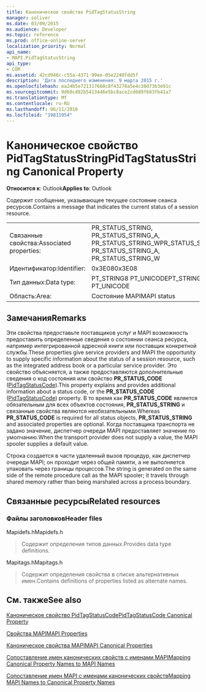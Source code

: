 ```yaml
---
title: Каноническое свойство PidTagStatusString
manager: soliver
ms.date: 03/09/2015
ms.audience: Developer
ms.topic: reference
ms.prod: office-online-server
localization_priority: Normal
api_name:
- MAPI.PidTagStatusString
api_type:
- COM
ms.assetid: 42cd946c-c55a-4371-99ee-05e2248fdd5f
description: 'Дата последнего изменения: 9 марта 2015 г.'
ms.openlocfilehash: ea24b5e721317668c8f43278a5e4c38d73b3e91c
ms.sourcegitcommit: 9d60cd82b5413446e5bc8ace2cd689f683fb41a7
ms.translationtype: MT
ms.contentlocale: ru-RU
ms.lasthandoff: 06/11/2018
ms.locfileid: "19811954"
---
```

# <a name="pidtagstatusstring-canonical-property"></a><span data-ttu-id="dcde8-103">Каноническое свойство PidTagStatusString</span><span class="sxs-lookup"><span data-stu-id="dcde8-103">PidTagStatusString Canonical Property</span></span>

  
  
<span data-ttu-id="dcde8-104">**Относится к**: Outlook</span><span class="sxs-lookup"><span data-stu-id="dcde8-104">**Applies to**: Outlook</span></span> 
  
<span data-ttu-id="dcde8-105">Содержит сообщение, указывающее текущее состояние сеанса ресурсов.</span><span class="sxs-lookup"><span data-stu-id="dcde8-105">Contains a message that indicates the current status of a session resource.</span></span> 
  
|||
|:-----|:-----|
|<span data-ttu-id="dcde8-106">Связанные свойства:</span><span class="sxs-lookup"><span data-stu-id="dcde8-106">Associated properties:</span></span>  <br/> |<span data-ttu-id="dcde8-107">PR_STATUS_STRING, PR_STATUS_STRING_A, PR_STATUS_STRING_W</span><span class="sxs-lookup"><span data-stu-id="dcde8-107">PR_STATUS_STRING, PR_STATUS_STRING_A, PR_STATUS_STRING_W</span></span>  <br/> |
|<span data-ttu-id="dcde8-108">Идентификатор:</span><span class="sxs-lookup"><span data-stu-id="dcde8-108">Identifier:</span></span>  <br/> |<span data-ttu-id="dcde8-109">0x3E08</span><span class="sxs-lookup"><span data-stu-id="dcde8-109">0x3E08</span></span>  <br/> |
|<span data-ttu-id="dcde8-110">Тип данных:</span><span class="sxs-lookup"><span data-stu-id="dcde8-110">Data type:</span></span>  <br/> |<span data-ttu-id="dcde8-111">PT_STRING8 PT_UNICODE</span><span class="sxs-lookup"><span data-stu-id="dcde8-111">PT_STRING8, PT_UNICODE</span></span>  <br/> |
|<span data-ttu-id="dcde8-112">Область:</span><span class="sxs-lookup"><span data-stu-id="dcde8-112">Area:</span></span>  <br/> |<span data-ttu-id="dcde8-113">Состояние MAPI</span><span class="sxs-lookup"><span data-stu-id="dcde8-113">MAPI status</span></span>  <br/> |
   
## <a name="remarks"></a><span data-ttu-id="dcde8-114">Замечания</span><span class="sxs-lookup"><span data-stu-id="dcde8-114">Remarks</span></span>

<span data-ttu-id="dcde8-115">Эти свойства предоставьте поставщиков услуг и MAPI возможность предоставить определенные сведения о состоянии сеанса ресурса, например интегрированной адресной книги или поставщик конкретной службы.</span><span class="sxs-lookup"><span data-stu-id="dcde8-115">These properties give service providers and MAPI the opportunity to supply specific information about the status of a session resource, such as the integrated address book or a particular service provider.</span></span> <span data-ttu-id="dcde8-116">Это свойство объясняется, а также предоставляются дополнительные сведения о код состояния или свойство **PR_STATUS_CODE** ([PidTagStatusCode](pidtagstatuscode-canonical-property.md)).</span><span class="sxs-lookup"><span data-stu-id="dcde8-116">This property explains and provides additional information about a status code, or the **PR_STATUS_CODE** ([PidTagStatusCode](pidtagstatuscode-canonical-property.md)) property.</span></span> <span data-ttu-id="dcde8-117">В то время как **PR_STATUS_CODE** является обязательным для всех объектов состояния, **PR_STATUS_STRING** и связанные свойства являются необязательными.</span><span class="sxs-lookup"><span data-stu-id="dcde8-117">Whereas **PR_STATUS_CODE** is required for all status objects, **PR_STATUS_STRING** and associated properties are optional.</span></span> <span data-ttu-id="dcde8-118">Когда поставщика транспорта не задано значение, диспетчер очереди MAPI предоставляет значение по умолчанию.</span><span class="sxs-lookup"><span data-stu-id="dcde8-118">When the transport provider does not supply a value, the MAPI spooler supplies a default value.</span></span> 
  
<span data-ttu-id="dcde8-119">Строка создается в части удаленный вызов процедур, как диспетчер очереди MAPI; он проходит через общей памяти, а не выполняется упаковать через границы процессов.</span><span class="sxs-lookup"><span data-stu-id="dcde8-119">The string is generated on the same side of the remote procedure call as the MAPI spooler; it travels through shared memory rather than being marshaled across a process boundary.</span></span>
  
## <a name="related-resources"></a><span data-ttu-id="dcde8-120">Связанные ресурсы</span><span class="sxs-lookup"><span data-stu-id="dcde8-120">Related resources</span></span>

### <a name="header-files"></a><span data-ttu-id="dcde8-121">Файлы заголовков</span><span class="sxs-lookup"><span data-stu-id="dcde8-121">Header files</span></span>

<span data-ttu-id="dcde8-122">Mapidefs.h</span><span class="sxs-lookup"><span data-stu-id="dcde8-122">Mapidefs.h</span></span>
  
> <span data-ttu-id="dcde8-123">Содержит определения типов данных.</span><span class="sxs-lookup"><span data-stu-id="dcde8-123">Provides data type definitions.</span></span>
    
<span data-ttu-id="dcde8-124">Mapitags.h</span><span class="sxs-lookup"><span data-stu-id="dcde8-124">Mapitags.h</span></span>
  
> <span data-ttu-id="dcde8-125">Содержит определения свойства в списке альтернативных имен.</span><span class="sxs-lookup"><span data-stu-id="dcde8-125">Contains definitions of properties listed as alternate names.</span></span>
    
## <a name="see-also"></a><span data-ttu-id="dcde8-126">См. также</span><span class="sxs-lookup"><span data-stu-id="dcde8-126">See also</span></span>



[<span data-ttu-id="dcde8-127">Каноническое свойство PidTagStatusCode</span><span class="sxs-lookup"><span data-stu-id="dcde8-127">PidTagStatusCode Canonical Property</span></span>](pidtagstatuscode-canonical-property.md)


[<span data-ttu-id="dcde8-128">Свойства MAPI</span><span class="sxs-lookup"><span data-stu-id="dcde8-128">MAPI Properties</span></span>](mapi-properties.md)
  
[<span data-ttu-id="dcde8-129">Каноническое свойства MAPI</span><span class="sxs-lookup"><span data-stu-id="dcde8-129">MAPI Canonical Properties</span></span>](mapi-canonical-properties.md)
  
[<span data-ttu-id="dcde8-130">Сопоставление имен канонических свойств с именами MAPI</span><span class="sxs-lookup"><span data-stu-id="dcde8-130">Mapping Canonical Property Names to MAPI Names</span></span>](mapping-canonical-property-names-to-mapi-names.md)
  
[<span data-ttu-id="dcde8-131">Сопоставление имен MAPI с именами канонических свойств</span><span class="sxs-lookup"><span data-stu-id="dcde8-131">Mapping MAPI Names to Canonical Property Names</span></span>](mapping-mapi-names-to-canonical-property-names.md)

